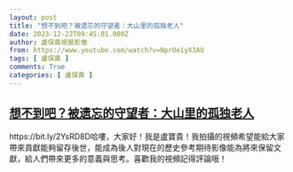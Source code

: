 ```yaml
---
layout: post
title: "想不到吧？被遗忘的守望者：大山里的孤独老人"
date: 2023-12-22T09:45:01.000Z
author: 盧保貴視覺影像
from: https://www.youtube.com/watch?v=NprOe1yX3AU
tags: [ 盧保貴 ]
comments: True
categories: [ 盧保貴 ]
---
```

<!--1703238301000-->
[想不到吧？被遗忘的守望者：大山里的孤独老人](https://www.youtube.com/watch?v=NprOe1yX3AU)
------

<div>
https://bit.ly/2YsRD8D哈嘍，大家好！我是盧寶貴！我拍攝的視頻希望能給大家帶來貢獻能夠留存後世，能成為後人對現在的歷史參考期待影像能為將來保留文獻，給人們帶來更多的意義與思考。喜歡我的視頻記得評論哦！
</div>
